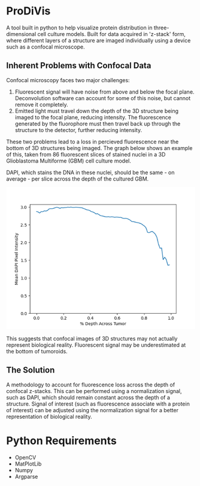 # ProDiVis
A tool built in python to help visualize protein distribution in three-dimensional cell culture models. Built for data acquired in 'z-stack' form, where different layers of a structure are imaged individually using a device such as a confocal microscope.

## Inherent Problems with Confocal Data
Confocal microscopy faces two major challenges:

1. Fluorescent signal will have noise from above and below the focal plane. Deconvolution software can account for some of this noise, but cannot remove it completely.
2. Emitted light must travel down the depth of the 3D structure being imaged to the focal plane, reducing intensity. The fluorescence generated by the fluorophore must then travel back up through the structure to the detector, further reducing intensity.

These two problems lead to a loss in percieved fluorescence near the bottom of 3D structures being imaged. The graph below shows an example of this, taken from 86 fluorescent slices of stained nuclei in a 3D Glioblastoma Multiforme (GBM) cell culture model. 
 
DAPI, which stains the DNA in these nuclei, should be the same - on average - per slice across the depth of the cultured GBM.

![DAPI intensity loss graph](https://github.com/AlexSath/prodivis/blob/master/depth_loss_images/3NT33_DAPI_depth_loss.png)

This suggests that confocal images of 3D structures may not actually represent biological reality. Fluorescent signal may be underestimated at the bottom of tumoroids. 

## The Solution
A methodology to account for fluorescence loss across the depth of confocal z-stacks. This can be performed using a normalization signal, such as DAPI, which should remain constant across the depth of a structure. Signal of interest (such as fluorescence associate with a protein of interest) can be adjusted using the normalization signal for a better representation of biological reality.

# Python Requirements
- OpenCV
- MatPlotLib
- Numpy
- Argparse
